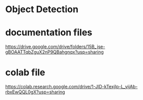 # Object Detection

# documentation files
https://drive.google.com/drive/folders/15B_jse-gBOAATTqbZguX2nP9QBahgnqx?usp=sharing

# colab file
https://colab.research.google.com/drive/1-JlD-kTexjIp-L_yijAb-rbxEwQQL0gX?usp=sharing
